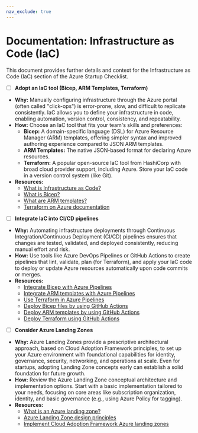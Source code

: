 ```yaml
---
nav_exclude: true
---
```


# Documentation: Infrastructure as Code (IaC)

This document provides further details and context for the Infrastructure as Code (IaC) section of the Azure Startup Checklist.

- [ ] **Adopt an IaC tool (Bicep, ARM Templates, Terraform)**

*   **Why:** Manually configuring infrastructure through the Azure portal (often called "click-ops") is error-prone, slow, and difficult to replicate consistently. IaC allows you to define your infrastructure in code, enabling automation, version control, consistency, and repeatability.
*   **How:** Choose an IaC tool that fits your team's skills and preferences:
    *   **Bicep:** A domain-specific language (DSL) for Azure Resource Manager (ARM) templates, offering simpler syntax and improved authoring experience compared to JSON ARM templates.
    *   **ARM Templates:** The native JSON-based format for declaring Azure resources.
    *   **Terraform:** A popular open-source IaC tool from HashiCorp with broad cloud provider support, including Azure.
    Store your IaC code in a version control system (like Git).
*   **Resources:**
    *   [What is Infrastructure as Code?](https://learn.microsoft.com/en-us/devops/deliver/what-is-infrastructure-as-code)
    *   [What is Bicep?](https://learn.microsoft.com/en-us/azure/azure-resource-manager/bicep/overview)
    *   [What are ARM templates?](https://learn.microsoft.com/en-us/azure/azure-resource-manager/templates/overview)
    *   [Terraform on Azure documentation](https://learn.microsoft.com/en-us/azure/developer/terraform/)

- [ ] **Integrate IaC into CI/CD pipelines**

*   **Why:** Automating infrastructure deployments through Continuous Integration/Continuous Deployment (CI/CD) pipelines ensures that changes are tested, validated, and deployed consistently, reducing manual effort and risk.
*   **How:** Use tools like Azure DevOps Pipelines or GitHub Actions to create pipelines that lint, validate, plan (for Terraform), and apply your IaC code to deploy or update Azure resources automatically upon code commits or merges.
*   **Resources:**
    *   [Integrate Bicep with Azure Pipelines](https://learn.microsoft.com/en-us/azure/azure-resource-manager/bicep/add-template-to-azure-pipelines)
    *   [Integrate ARM templates with Azure Pipelines](https://learn.microsoft.com/en-us/azure/azure-resource-manager/templates/add-template-to-azure-pipelines)
    *   [Use Terraform in Azure Pipelines](https://learn.microsoft.com/en-us/azure/developer/terraform/terraform-deploy-azure-pipelines)
    *   [Deploy Bicep files by using GitHub Actions](https://learn.microsoft.com/en-us/azure/azure-resource-manager/bicep/deploy-github-actions)
    *   [Deploy ARM templates by using GitHub Actions](https://learn.microsoft.com/en-us/azure/azure-resource-manager/templates/deploy-github-actions)
    *   [Deploy Terraform using GitHub Actions](https://learn.microsoft.com/en-us/azure/developer/terraform/deploy-terraform-github-actions)

- [ ] **Consider Azure Landing Zones**

*   **Why:** Azure Landing Zones provide a prescriptive architectural approach, based on Cloud Adoption Framework principles, to set up your Azure environment with foundational capabilities for identity, governance, security, networking, and operations at scale. Even for startups, adopting Landing Zone concepts early can establish a solid foundation for future growth.
*   **How:** Review the Azure Landing Zone conceptual architecture and implementation options. Start with a basic implementation tailored to your needs, focusing on core areas like subscription organization, identity, and basic governance (e.g., using Azure Policy for tagging).
*   **Resources:**
    *   [What is an Azure landing zone?](https://learn.microsoft.com/en-us/azure/cloud-adoption-framework/ready/landing-zone/)
    *   [Azure Landing Zone design principles](https://learn.microsoft.com/en-us/azure/cloud-adoption-framework/ready/landing-zone/design-principles)
    *   [Implement Cloud Adoption Framework Azure landing zones](https://learn.microsoft.com/en-us/azure/cloud-adoption-framework/ready/landing-zone/implementation-options)

